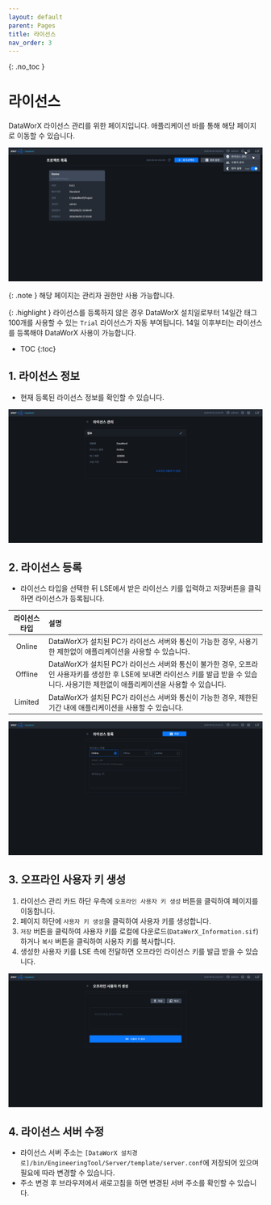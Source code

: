 ```yaml
---
layout: default
parent: Pages
title: 라이선스
nav_order: 3
---
```


{: .no_toc }
# 라이선스
DataWorX 라이선스 관리를 위한 페이지입니다. 애플리케이션 바를 통해 해당 페이지로 이동할 수 있습니다.

![License - Item](./license-item.png)

{: .note }
해당 페이지는 관리자 권한만 사용 가능합니다.

{: .highlight }
라이선스를 등록하지 않은 경우 DataWorX 설치일로부터 14일간 태그 100개를 사용할 수 있는 `Trial` 라이선스가 자동 부여됩니다. 14일 이후부터는 라이선스를 등록해야 DataWorX 사용이 가능합니다.

- TOC
{:toc}


## 1. 라이선스 정보
- 현재 등록된 라이선스 정보를 확인할 수 있습니다.

![License](./license.png)


## 2. 라이선스 등록
- 라이선스 타입을 선택한 뒤 LSE에서 받은 라이선스 키를 입력하고 저장버튼을 클릭하면 라이선스가 등록됩니다.

| 라이선스 타입 | 설명         |
| :----------: | :----------- |
| Online       | DataWorX가 설치된 PC가 라이선스 서버와 통신이 가능한 경우, 사용기한 제한없이 애플리케이션을 사용할 수 있습니다. |
| Offline      | DataWorX가 설치된 PC가 라이선스 서버와 통신이 불가한 경우, 오프라인 사용자키를 생성한 후 LSE에 보내면 라이선스 키를 발급 받을 수 있습니다. 사용기한 제한없이 애플리케이션을 사용할 수 있습니다. |
| Limited      | DataWorX가 설치된 PC가 라이선스 서버와 통신이 가능한 경우, 제한된 기간 내에 애플리케이션을 사용할 수 있습니다. |

![License - Edit](./license-edit.png)


## 3. 오프라인 사용자 키 생성
1. 라이선스 관리 카드 하단 우측에 `오프라인 사용자 키 생성` 버튼을 클릭하여 페이지를 이동합니다.
2. 페이지 하단에 `사용자 키 생성`을 클릭하여 사용자 키를 생성합니다. 
3. `저장` 버튼을 클릭하여 사용자 키를 로컬에 다운로드(`DataWorX_Information.sif`)하거나 `복사` 버튼을 클릭하여 사용자 키를 복사합니다.
4. 생성한 사용자 키를 LSE 측에 전달하면 오프라인 라이선스 키를 발급 받을 수 있습니다.

![License - Offline User Key](./license-offline-user-key.png)

## 4. 라이선스 서버 수정
- 라이선스 서버 주소는 `[DataWorX 설치경로]/bin/EngineeringTool/Server/template/server.conf`에 저장되어 있으며 필요에 따라 변경할 수 있습니다.
- 주소 변경 후 브라우저에서 새로고침을 하면 변경된 서버 주소를 확인할 수 있습니다. 
